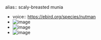 alias:: scaly-breasted munia

- voice:: https://ebird.org/species/nutman
- ![image](https://ipfs.io/ipfs/QmXPDnz1m6eo5hXrmi5DYrKTwx5EaLnu9Ro6n6p3Z2drkF)
- ![image](https://ipfs.io/ipfs/QmdzBtSVRNUF7vDV6JKo2jHLTMvKLdtcqXKrcdgp5JfsUx)
- ![image](https://ipfs.io/ipfs/QmR1nSrtX1usSmFZUDrWhiQnrL4tisySaMa7qNRfp9gwci)